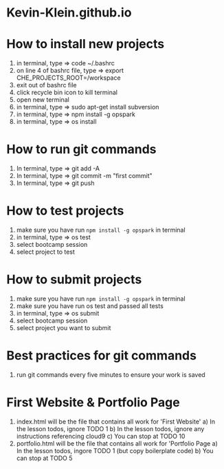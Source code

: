 # Kevin-Klein.github.io


# How to install new projects
1) in terminal, type => code ~/.bashrc
2) on line 4 of bashrc file, type => export CHE_PROJECTS_ROOT=/workspace
3) exit out of bashrc file
4) click recycle bin icon to kill terminal
5) open new terminal
6) in terminal, type => sudo apt-get install subversion
7) in terminal, type => npm install -g opspark
8) in terminal, type => os install

# How to run git commands
1) In terminal, type => git add -A
2) In terminal, type => git commit -m "first commit"
3) In terminal, type => git push 

# How to test projects 
1) make sure you have run `npm install -g opspark` in terminal
2) in terminal, type => os test
3) select bootcamp session
4) select project to test

# How to submit projects
1) make sure you have run `npm install -g opspark` in terminal
2) make sure you have run os test and passed all tests
3) in terminal, type => os submit
4) select bootcamp session
5) select project you want to submit

# Best practices for git commands 
1) run git commands every five minutes to ensure your work is saved

# First Website & Portfolio Page
1) index.html will be the file that contains all work for 'First Website'
   a) In the lesson todos, ignore TODO 1
   b) In the lesson todos, ignore any instructions referencing cloud9
   c) You can stop at TODO 10
2) portfolio.html will be the file that contains all work for 'Portfolio Page
   a) In the lesson todos, ingore TODO 1 (but copy boilerplate code)
   b) You can stop at TODO 5
